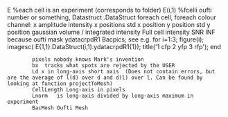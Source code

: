 E %each cell is an experiment (corresponds to folder)
    E(i,1) %fcelli oufti number or something, Datastruct
        .DataStruct foreach cell, foreach colour channel: 
            x
                amplitude intensity
                x positions
                std x position
                y position
                std y position
                gaussian volume / integrated intensity
                Full cell intensity
            SNR INF because oufti mask
            ydatacrpdR1 Bacpics; see e.g. 
                for i=1:3; figure(i); imagesc( E{1,1}.DataStruct(i,1).ydatacrpdR1{1}); title('1 cfp 2 yfp 3 rfp'); end

            pixels nobody knows Mark's invention
            bx  tracks what spots are rejected by the USER
            Ld x in long-axis short axis  (Does not contain errors, but are the average of l(d) over d and d(l) over l. Can be found by looking at function projectToMesh)            
            CellLength Long-axis in pixels
            Lnorm   is long-axis divided by long-axis maximum in experiment
            BacMesh Oufti Mesh
            
